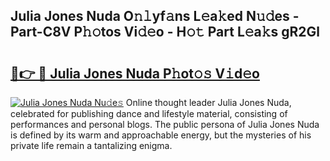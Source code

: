## Julia Jones Nuda O𝚗𝚕yf𝚊ns L𝚎a𝚔ed N𝚞𝚍es - Part-C8V P𝚑𝚘tos Vi𝚍𝚎o - H𝚘𝚝 Part L𝚎a𝚔s gR2Gl

# <h2><a href="http://kf76ew.oniu.top/?m=Julia+Jones+Nuda">🔗👉 🔴 Julia Jones Nuda P𝚑ot𝚘𝚜 V𝚒d𝚎o</a></h2>

[![Julia Jones Nuda Nu𝚍e𝚜](https://i.imgur.com/0qMVB7G.gif)](http://kf76ew.oniu.top/?m=Julia+Jones+Nuda)
Online thought leader Julia Jones Nuda, celebrated for publishing dance and lifestyle material, consisting of performances and personal blogs. The public persona of Julia Jones Nuda is defined by its warm and approachable energy, but the mysteries of his private life remain a tantalizing enigma.  

